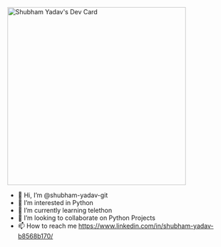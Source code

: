 <a href="https://app.daily.dev/shubham_yadav"><img src="https://github.com/shubham-yadav-git/shubham-yadav-git/devcard.svg" width="400" alt="Shubham Yadav's Dev Card"/></a>
- 👋 Hi, I’m @shubham-yadav-git 
- 👀 I’m interested in Python
- 🌱 I’m currently learning telethon
- 💞️ I’m looking to collaborate on Python Projects
- 📫 How to reach me https://www.linkedin.com/in/shubham-yadav-b8568b170/

<!---
shubham-yadav-git/shubham-yadav-git is a ✨ special ✨ repository because its `README.md` (this file) appears on your GitHub profile.
You can click the Preview link to take a look at your changes.
--->
